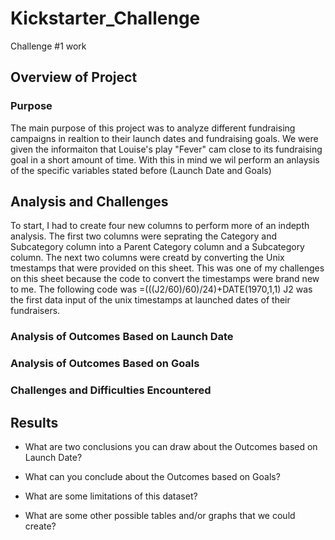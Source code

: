 # Kickstarter_Challenge
Challenge #1 work 
## Overview of Project

### Purpose
The main purpose of this project was to analyze different fundraising campaigns in realtion to their launch dates and fundraising goals. We were given the informaiton that Louise's play "Fever" cam close to its fundraising goal in a short amount of time. With this in mind we wil perform an anlaysis of the specific variables stated before (Launch Date and Goals)
## Analysis and Challenges
To start, I had to create four new columns to perform more of an indepth analysis. The first two columns were seprating the Category and Subcategory column into a Parent Category column and a Subcategory column. The next two columns were creatd by converting the Unix tmestamps that were provided on this sheet. This was one of my challenges on this sheet because the code to convert the timestamps were brand new to me. The following code was =(((J2/60)/60)/24)+DATE(1970,1,1) J2 was the first data input of the unix timestamps at launched dates of their fundraisers. 
### Analysis of Outcomes Based on Launch Date

### Analysis of Outcomes Based on Goals

### Challenges and Difficulties Encountered

## Results

- What are two conclusions you can draw about the Outcomes based on Launch Date?

- What can you conclude about the Outcomes based on Goals?

- What are some limitations of this dataset?

- What are some other possible tables and/or graphs that we could create?
